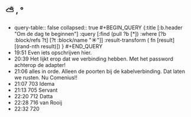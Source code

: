 ## ⛅ , °
- query-table:: false
  collapsed:: true
  #+BEGIN_QUERY 
  {:title [:b.header "Om de dag te beginnen"]
   :query [:find (pull ?b [*])
     :where 
       [?b :block/refs ?t]
       [?t :block/name "☀️"]]
   :result-transform ( fn [result] [(rand-nth result)])
  }
  #+END_QUERY
- 19:51 Even iets opschrijven hier.
- 20:39 Het lijkt erop dat we verbinding hebben. Met het password achterop de adapter!
- 21:06 alles in orde. Alleen de poorten bij de kabelverbinding. Dat laten we rusten. Nu Comenius!!
- 21:07 703 Idema
- 21:13 705 Servant
- 22:20 712 Datta
- 22:28 716 van Rooij
- 22:32 720